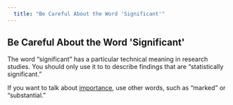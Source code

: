 ```yaml
---
  title: "Be Careful About the Word 'Significant'"
---
```


## Be Careful About the Word 'Significant'


The word “significant” has a particular technical meaning in research studies. You should only use it to to describe findings that are “statistically significant.”  

If you want to talk about <u>importance</u>, use other words, such as “marked” or “substantial.”
